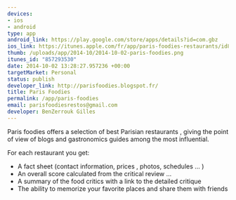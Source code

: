 ```yaml
--- 
devices: 
- ios
- android
type: app
android_link: https://play.google.com/store/apps/details?id=com.gbz
ios_link: https://itunes.apple.com/fr/app/paris-foodies-restaurants/id857293530?mt=8
thumb: /uploads/app/2014-10/2014-10-02-paris-foodies.png
itunes_id: "857293530"
date: 2014-10-02 13:28:27.957236 +00:00
targetMarket: Personal
status: publish
developer_link: http://parisfoodies.blogspot.fr/
title: Paris Foodies
permalink: /app/paris-foodies
email: parisfoodiesrestos@gmail.com
developer: BenZerrouk Gilles
---
```


Paris foodies offers a selection of best Parisian restaurants , giving the point of view of blogs and gastronomics guides among the most influential.

For each restaurant you get:
- A fact sheet (contact information, prices , photos, schedules ... )
- An overall score calculated from the critical review ...
- A summary of the food critics with a link to the detailed critique
- The ability to memorize your favorite places and share them with friends
